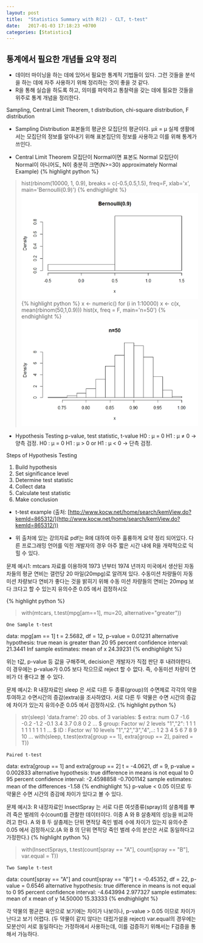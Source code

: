 ```yaml
---
layout: post
title:  "Statistics Summary with R(2) - CLT, t-test"
date:   2017-01-03 17:18:23 +0700
categories: [Statistics]
---
```



## 통계에서 필요한 개념들 요약 정리
+   데이터 마이닝을 하는 데에 있어서 필요한 통계적 기법들이 있다. 그런 것들을 분석을 하는 데에 자주 사용하기 위해 정리하는 것이 좋을 것 같다.
+	R을 통해 실습을 하도록 하고, 의미를 파악하고 통찰력을 갖는 데에 필요한 것들을 위주로 통계 개념을 정리한다.

Sampling, Central Limit Theorem, t distribution, chi-square distribution, F distribution


+	Sampling Distribution
표본들의 평균은 모집단의 평균이다.
μx̄ = μ
실제 생활에서는 모집단의 정보를 알아내기 위해 표본집단의 정보를 사용하고 이를 위해 통계가 쓰인다.


+	Central Limit Theorem
모집단이 Normal이면 표본도 Normal
모집단이 Normal이 아니어도, N이 충분히 크면(N>=30) approximately Normal
Example)
{% highlight python %}
> hist(rbinom(10000, 1, 0.9), breaks = c(-0.5,0.5,1.5), freq=F, xlab='x', main='Bernoulli(0.9)')
{% endhighlight %}
![Screenshot CentralLimitTheorem](https://raw.githubusercontent.com/yangyangii/yangyangii.github.io/master/static/img/_posts/Statistics-Summary-withR-4.jpeg  "Screenshot CentralLimitTheorem")
{% highlight python %}
> x <- numeric()
> for (i in 1:10000) x <- c(x, mean(rbinom(50,1,0.9)))
> hist(x, freq = F, main='n=50')
{% endhighlight %}
![Screenshot CentralLimitTheorem2](https://raw.githubusercontent.com/yangyangii/yangyangii.github.io/master/static/img/_posts/Statistics-Summary-withR-5.jpeg  "Screenshot CentralLimitTheorem2")


+	Hypothesis Testing
p-value, test statistic, t-value
H0 : μ = 0
H1 : μ ≠ 0
-> 양측 검정.
H0 : μ = 0
H1 : μ > 0 or H1 : μ < 0
-> 단측 검정.

Steps of Hypothesis Testing
1. Build hypothesis
2. Set significance level
3. Determine test statistic
4. Collect data
5. Calculate test statistic
6. Make conclusion

+	t-test example
(출처: [http://www.kocw.net/home/search/kemView.do?kemId=865312/](http://www.kocw.net/home/search/kemView.do?kemId=865312/))
* 위 출처에 있는 강의자료 pdf는 R에 대하여 아주 훌륭하게 요약 정리 되어있다. 다른 프로그래밍 언어를 익힌 개발자의 경우 아주 짧은 시간 내에 R을 개략적으로 익힐 수 있다.

문제 예시1: mtcars 자료를 이용하여 1973 년부터 1974 년까지 미국에서 생산된 자동차들의 평균 연비는 갤런당 20 마일(20mpg)로 알려져 있다. 수동미션 차량들이 자동미션 차량보다 연비가 좋다는 것을 밝히기 위해 수동 미션 차량들의 연비는 20mpg 보다 크다고 할 수 있는지 유의수준 0.05 에서 검정하시오 

{% highlight python %}
> with(mtcars, t.test(mpg[am==1], mu=20, alternative="greater"))

	One Sample t-test

data:  mpg[am == 1]
t = 2.5682, df = 12, p-value = 0.01231
alternative hypothesis: true mean is greater than 20
95 percent confidence interval:
 21.3441     Inf
sample estimates:
mean of x 
 24.39231 
{% endhighlight %}

위는 t값, p-value 등 값을 구해주며, decision은 개발자가 직접 판단 후 내려야한다.
이 경우에는 p-value가 0.05 보다 작으므로 reject 할 수 없다. 즉, 수동미션 차량이 연비가 더 좋다고 볼 수 있다.

문제 예시2: R 내장자료인 sleep 은 서로 다른 두 종류(group)의 수면제로 각각의 약을 투여하고 수면시간의 증감(extra)을 조사하였다. 서로 다른 두 약물은 수면 시간의 증감에 차이가 있는지 유의수준 0.05 에서 검정하시오. 
{% highlight python %}
> str(sleep)
'data.frame':	20 obs. of  3 variables:
 $ extra: num  0.7 -1.6 -0.2 -1.2 -0.1 3.4 3.7 0.8 0 2 ...
 $ group: Factor w/ 2 levels "1","2": 1 1 1 1 1 1 1 1 1 1 ...
 $ ID   : Factor w/ 10 levels "1","2","3","4",..: 1 2 3 4 5 6 7 8 9 10 ...
> with(sleep, t.test(extra[group == 1], extra[group == 2], paired = T))

	Paired t-test

data:  extra[group == 1] and extra[group == 2]
t = -4.0621, df = 9, p-value = 0.002833
alternative hypothesis: true difference in means is not equal to 0
95 percent confidence interval:
 -2.4598858 -0.7001142
sample estimates:
mean of the differences 
  -1.58 
{% endhighlight %}
p-value < 0.05 이므로 두 약물은 수면 시간의 증감에 차이가 있다고 볼 수 있다.

문제 예시3: R 내장자료인 InsectSpray 는 서로 다른 여섯종류(spray)의 살충제를 뿌려 죽은 벌레의 수(count)를 관찰한 데이터이다. 이중 A 와 B 살충제의 성능을 비교하려고 한다. A 와 B 두 살충제는 단위 면적당 죽인 벌레 수에 차이가 있는지 유의수준 0.05 에서 검정하시오.(A 와 B 의 단위 면적당 죽인 벌레 수의 분산은 서로 동일하다고 가정한다.) 
{% highlight python %}
> with(InsectSprays, t.test(count[spray == "A"], count[spray == "B"], var.equal = T))

	Two Sample t-test

data:  count[spray == "A"] and count[spray == "B"]
t = -0.45352, df = 22, p-value = 0.6546
alternative hypothesis: true difference in means is not equal to 0
95 percent confidence interval:
 -4.643994  2.977327
sample estimates:
mean of x mean of y 
 14.50000  15.33333
{% endhighlight %}

각 약물의 평균은 육안으로 보기에는 차이가 나보이나, p-value > 0.05 이므로 차이가 난다고 보기 어렵다.
(두 약물이 같지 않다는 대립가설을 reject)
var.equal의 경우에는 모분산이 서로 동일하다는 가정하에서 사용하는데, 이를 검증하기 위해서는 F검증을 통해서 가능하다.

